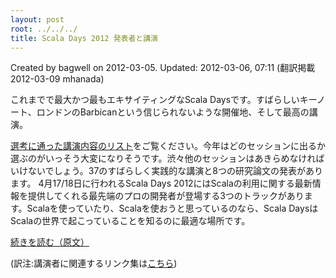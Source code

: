 ```yaml
---
layout: post
root: ../../../
title: Scala Days 2012 発表者と講演
---
```


Created by bagwell on 2012-03-05. Updated: 2012-03-06, 07:11 (翻訳掲載 2012-03-09 mhanada)

これまでで最大かつ最もエキサイティングなScala Daysです。すばらしいキーノート、ロンドンのBarbicanという信じられないような開催地、そして最高の講演。

[選考に通った講演内容のリスト](http://days2012.scala-lang.org/node/92)をご覧ください。今年はどのセッションに出るか選ぶのがいっそう大変になりそうです。渋々他のセッションはあきらめなければいけないでしょう。37のすばらしく実践的な講演と8つの研究論文の発表があります。
4月17/18日に行われるScala Days 2012にはScalaの利用に関する最新情報を提供してくれる最先端のプロの開発者が登場する3つのトラックがあります。Scalaを使っていたり、Scalaを使おうと思っているのなら、Scala DaysはScalaの世界で起こっていることを知るのに最適な場所です。

[続きを読む（原文）](http://www.scala-lang.org/node/12558)

(訳注:講演者に関連するリンク集は[こちら](https://github.com/scalajp/scalajp.github.com/wiki/scaladays2012links))